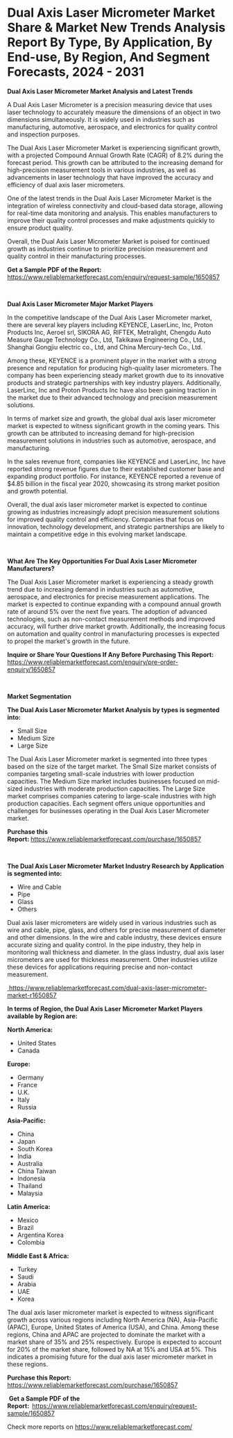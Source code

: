 <p><h1>Dual Axis Laser Micrometer Market Share & Market New Trends Analysis Report By Type, By Application, By End-use, By Region, And Segment Forecasts, 2024 - 2031</h1></p><p><strong>Dual Axis Laser Micrometer Market Analysis and Latest Trends</strong></p>
<p><p>A Dual Axis Laser Micrometer is a precision measuring device that uses laser technology to accurately measure the dimensions of an object in two dimensions simultaneously. It is widely used in industries such as manufacturing, automotive, aerospace, and electronics for quality control and inspection purposes.</p><p>The Dual Axis Laser Micrometer Market is experiencing significant growth, with a projected Compound Annual Growth Rate (CAGR) of 8.2% during the forecast period. This growth can be attributed to the increasing demand for high-precision measurement tools in various industries, as well as advancements in laser technology that have improved the accuracy and efficiency of dual axis laser micrometers.</p><p>One of the latest trends in the Dual Axis Laser Micrometer Market is the integration of wireless connectivity and cloud-based data storage, allowing for real-time data monitoring and analysis. This enables manufacturers to improve their quality control processes and make adjustments quickly to ensure product quality.</p><p>Overall, the Dual Axis Laser Micrometer Market is poised for continued growth as industries continue to prioritize precision measurement and quality control in their manufacturing processes.</p></p>
<p><strong>Get a Sample PDF of the Report:&nbsp;</strong> <a href="https://www.reliablemarketforecast.com/enquiry/request-sample/1650857">https://www.reliablemarketforecast.com/enquiry/request-sample/1650857</a></p>
<p>&nbsp;</p>
<p><strong>Dual Axis Laser Micrometer Major Market Players</strong></p>
<p><p>In the competitive landscape of the Dual Axis Laser Micrometer market, there are several key players including KEYENCE, LaserLinc, Inc, Proton Products Inc, Aeroel srl, SIKORA AG, RIFTEK, Metralight, Chengdu Auto Measure Gauge Technology Co., Ltd, Takikawa Engineering Co., Ltd., Shanghai Gongjiu electric co., Ltd, and China Mercury-tech Co., Ltd.</p><p>Among these, KEYENCE is a prominent player in the market with a strong presence and reputation for producing high-quality laser micrometers. The company has been experiencing steady market growth due to its innovative products and strategic partnerships with key industry players. Additionally, LaserLinc, Inc and Proton Products Inc have also been gaining traction in the market due to their advanced technology and precision measurement solutions.</p><p>In terms of market size and growth, the global dual axis laser micrometer market is expected to witness significant growth in the coming years. This growth can be attributed to increasing demand for high-precision measurement solutions in industries such as automotive, aerospace, and manufacturing.</p><p>In the sales revenue front, companies like KEYENCE and LaserLinc, Inc have reported strong revenue figures due to their established customer base and expanding product portfolio. For instance, KEYENCE reported a revenue of $4.85 billion in the fiscal year 2020, showcasing its strong market position and growth potential.</p><p>Overall, the dual axis laser micrometer market is expected to continue growing as industries increasingly adopt precision measurement solutions for improved quality control and efficiency. Companies that focus on innovation, technology development, and strategic partnerships are likely to maintain a competitive edge in this evolving market landscape.</p></p>
<p>&nbsp;</p>
<p><strong>What Are The Key Opportunities For Dual Axis Laser Micrometer Manufacturers?</strong></p>
<p><p>The Dual Axis Laser Micrometer market is experiencing a steady growth trend due to increasing demand in industries such as automotive, aerospace, and electronics for precise measurement applications. The market is expected to continue expanding with a compound annual growth rate of around 5% over the next five years. The adoption of advanced technologies, such as non-contact measurement methods and improved accuracy, will further drive market growth. Additionally, the increasing focus on automation and quality control in manufacturing processes is expected to propel the market's growth in the future.</p></p>
<p><strong>Inquire or Share Your Questions If Any Before Purchasing This Report:</strong> <a href="https://www.reliablemarketforecast.com/enquiry/pre-order-enquiry/1650857">https://www.reliablemarketforecast.com/enquiry/pre-order-enquiry/1650857</a></p>
<p>&nbsp;</p>
<p><strong>Market Segmentation</strong></p>
<p><strong>The Dual Axis Laser Micrometer Market Analysis by types is segmented into:</strong></p>
<p><ul><li>Small Size</li><li>Medium Size</li><li>Large Size</li></ul></p>
<p><p>The Dual Axis Laser Micrometer market is segmented into three types based on the size of the target market. The Small Size market consists of companies targeting small-scale industries with lower production capacities. The Medium Size market includes businesses focused on mid-sized industries with moderate production capacities. The Large Size market comprises companies catering to large-scale industries with high production capacities. Each segment offers unique opportunities and challenges for businesses operating in the Dual Axis Laser Micrometer market.</p></p>
<p><strong>Purchase this Report:&nbsp;</strong><a href="https://www.reliablemarketforecast.com/purchase/1650857">https://www.reliablemarketforecast.com/purchase/1650857</a></p>
<p>&nbsp;</p>
<p><strong>The Dual Axis Laser Micrometer Market Industry Research by Application is segmented into:</strong></p>
<p><ul><li>Wire and Cable</li><li>Pipe</li><li>Glass</li><li>Others</li></ul></p>
<p><p>Dual axis laser micrometers are widely used in various industries such as wire and cable, pipe, glass, and others for precise measurement of diameter and other dimensions. In the wire and cable industry, these devices ensure accurate sizing and quality control. In the pipe industry, they help in monitoring wall thickness and diameter. In the glass industry, dual axis laser micrometers are used for thickness measurement. Other industries utilize these devices for applications requiring precise and non-contact measurement.</p></p>
<p><a href="https://www.reliablemarketforecast.com/dual-axis-laser-micrometer-market-r1650857">&nbsp;https://www.reliablemarketforecast.com/dual-axis-laser-micrometer-market-r1650857</a></p>
<p><strong>In terms of Region, the Dual Axis Laser Micrometer Market Players available by Region are:</strong></p>
<p>
    <p> <strong> North America: </strong>
        <ul>
            <li>United States</li>
            <li>Canada</li>
        </ul>
        </p> 
    <p> <strong> Europe: </strong>
        <ul>
            <li>Germany</li>
            <li>France</li>
            <li>U.K.</li>
            <li>Italy</li>
            <li>Russia</li>
        </ul>
        </p> 
    <p> <strong> Asia-Pacific: </strong>
        <ul>
            <li>China</li>
            <li>Japan</li>
            <li>South Korea</li>
            <li>India</li>
            <li>Australia</li>
            <li>China Taiwan</li>
            <li>Indonesia</li>
            <li>Thailand</li>
            <li>Malaysia</li>
        </ul>
        </p> 
    <p> <strong> Latin America: </strong>
        <ul>
            <li>Mexico</li>
            <li>Brazil</li>
            <li>Argentina Korea</li>
            <li>Colombia</li>
        </ul>
        </p> 
    <p> <strong> Middle East & Africa: </strong>
        <ul>
            <li>Turkey</li>
            <li>Saudi</li>
            <li>Arabia</li>
            <li>UAE</li>
            <li>Korea</li>
        </ul>
    </p>
    </p>
<p><p>The dual axis laser micrometer market is expected to witness significant growth across various regions including North America (NA), Asia-Pacific (APAC), Europe, United States of America (USA), and China. Among these regions, China and APAC are projected to dominate the market with a market share of 35% and 25% respectively. Europe is expected to account for 20% of the market share, followed by NA at 15% and USA at 5%. This indicates a promising future for the dual axis laser micrometer market in these regions.</p></p>
<p><strong>Purchase this Report: </strong><a href="https://www.reliablemarketforecast.com/purchase/1650857">https://www.reliablemarketforecast.com/purchase/1650857</a></p>
<p>&nbsp;<strong>Get a Sample PDF of the Report:&nbsp;&nbsp;</strong><a href="https://www.reliablemarketforecast.com/enquiry/request-sample/1650857">https://www.reliablemarketforecast.com/enquiry/request-sample/1650857</a></p>
<p><strong></strong></p>
<p>Check more reports on <a href="https://www.reliablemarketforecast.com/">https://www.reliablemarketforecast.com/</a></p>